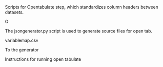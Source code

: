 Scripts for Opentabulate step, which standardizes column headers between datasets. 

O

The jsongenerator.py script is used to generate source files for open tab. 

variablemap.csv 

To  the generator


Instructions for running open tabulate